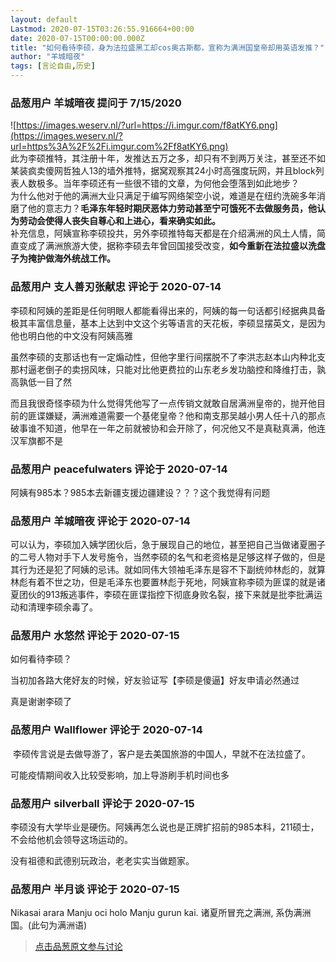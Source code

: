 ```yaml
---
layout: default
Lastmod: 2020-07-15T03:26:55.916664+00:00
date: 2020-07-15T00:00:00.000Z
title: "如何看待李硕，身为法拉盛黑工却cos奥古斯都，宣称为满洲国皇帝却用英语发推？"
author: "羊城暗夜"
tags: [言论自由,历史]
---
```



### 品葱用户 **羊城暗夜** 提问于 7/15/2020
    
![https://images.weserv.nl/?url=https://i.imgur.com/f8atKY6.png](https://images.weserv.nl/?url=https%3A%2F%2Fi.imgur.com%2Ff8atKY6.png)  
此为李硕推特，其注册十年，发推达五万之多，却只有不到两万关注，甚至还不如某装疯卖傻网哲独人13的墙外推特，据窝观察其24小时高强度玩网，并且block列表人数极多。当年李硕还有一些很不错的文章，为何他会堕落到如此地步？  
为什么他对于他的满洲大业只满足于编写网络架空小说，难道是在纽约洗碗多年消磨了他的意志力？**毛泽东年轻时期厌恶体力劳动甚至宁可饿死不去做服务员，他认为劳动会使得人丧失自尊心和上进心，看来确实如此。**  
补充信息，阿姨宣称李硕投共，另外李硕推特每天都是在介绍满洲的风土人情，简直变成了满洲旅游大使，据称李硕去年曾回国接受改变，**如今重新在法拉盛以洗盘子为掩护做海外统战工作。**
    
                

### 品葱用户 **支人善刃张献忠** 评论于 2020-07-14
        
李硕和阿姨的差距是任何明眼人都能看得出来的，阿姨的每一句话都引经据典具备极其丰富信息量，基本上达到中文这个劣等语言的天花板，李硕显摆英文，是因为他也明白他的中文没有阿姨高雅  
  
虽然李硕的支那话也有一定煽动性，但他字里行间摆脱不了李洪志赵本山内种北支那村逼老倒子的卖拐风味，只能对比他更费拉的山东老乡发功脑控和降维打击，孰高孰低一目了然  
  
而且我很奇怪李硕为什么觉得凭他写了一点传销文就敢自居满洲皇帝的，抛开他目前的匪谍嫌疑，满洲难道需要一个基佬皇帝？他和南支那吴越小男人任十八的那点破事谁不知道，他早在一年之前就被协和会开除了，何况他又不是真鞑真满，他连汉军旗都不是
        
                

### 品葱用户 **peacefulwaters** 评论于 2020-07-14
        
阿姨有985本？985本去新疆支援边疆建设？？？这个我觉得有问题
        
                

### 品葱用户 **羊城暗夜** 评论于 2020-07-14
        
可以认为，李硕加入姨学团伙后，急于展现自己的地位，甚至把自己当做诸夏圈子的二号人物对手下人发号施令，当然李硕的名气和老资格是足够这样子做的，但是其行为还是犯了阿姨的忌讳。就如同伟大领袖毛泽东是容不下副统帅林彪的，就算林彪有着不世之功，但是毛泽东也要置林彪于死地，阿姨宣称李硕为匪谍的就是诸夏团伙的913叛逃事件，李硕在匪谍指控下彻底身败名裂，接下来就是批李批满运动和清理李硕余毒了。
        
                

### 品葱用户 **水悠然** 评论于 2020-07-15
        
如何看待李硕？  
  
当初加各路大佬好友的时候，好友验证写【李硕是傻逼】好友申请必然通过  
  
真是谢谢李硕了
        
                

### 品葱用户 **Wallflower** 评论于 2020-07-14
        
 李硕传言说是去做导游了，客户是去美国旅游的中国人，早就不在法拉盛了。  
  
可能疫情期间收入比较受影响，加上导游刷手机时间也多
        
                

### 品葱用户 **silverball** 评论于 2020-07-15
        
李硕没有大学毕业是硬伤。阿姨再怎么说也是正牌扩招前的985本科，211硕士，不会给他机会领导这场运动的。  
  
没有祖德和武德别玩政治，老老实实当做题家。
        
                

### 品葱用户 **半月谈** 评论于 2020-07-15
        
Nikasai arara Manju oci holo Manju gurun kai. 诸夏所冒充之满洲, 系伪满洲国。(此句为满洲语)
        
                





> [点击品葱原文参与讨论](https://pincong.rocks/question/28479)

